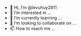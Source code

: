 - 👋 Hi, I’m @levuhuy2811
- 👀 I’m interested in ...
- 🌱 I’m currently learning ...
- 💞️ I’m looking to collaborate on ...
- 📫 How to reach me ...

<!---
levuhuy2811/levuhuy2811 is a ✨ special ✨ repository because its `README.md` (this file) appears on your GitHub profile.
You can click the Preview link to take a look at your changes.
--->
